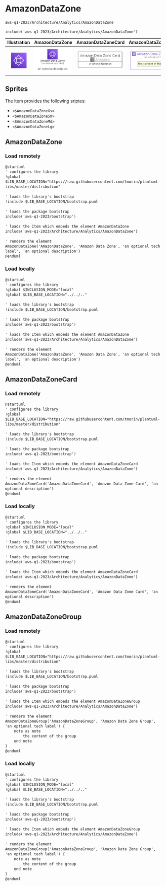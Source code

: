 # AmazonDataZone


```text
aws-q1-2023/Architecture/Analytics/AmazonDataZone
```

```text
include('aws-q1-2023/Architecture/Analytics/AmazonDataZone')
```



| Illustration | AmazonDataZone | AmazonDataZoneCard | AmazonDataZoneGroup |
| :---: | :---: | :---: | :---: |
| ![illustration for Illustration](../../../aws-q1-2023/Architecture/Analytics/AmazonDataZone.png) | ![illustration for AmazonDataZone](../../../aws-q1-2023/Architecture/Analytics/AmazonDataZone.Local.png) | ![illustration for AmazonDataZoneCard](../../../aws-q1-2023/Architecture/Analytics/AmazonDataZoneCard.Local.png) | ![illustration for AmazonDataZoneGroup](../../../aws-q1-2023/Architecture/Analytics/AmazonDataZoneGroup.Local.png) |



## Sprites
The item provides the following sriptes:

- `<$AmazonDataZoneXs>`
- `<$AmazonDataZoneSm>`
- `<$AmazonDataZoneMd>`
- `<$AmazonDataZoneLg>`





## AmazonDataZone

### Load remotely
```plantuml
@startuml
' configures the library
!global $LIB_BASE_LOCATION="https://raw.githubusercontent.com/tmorin/plantuml-libs/master/distribution"

' loads the library's bootstrap
!include $LIB_BASE_LOCATION/bootstrap.puml

' loads the package bootstrap
include('aws-q1-2023/bootstrap')

' loads the Item which embeds the element AmazonDataZone
include('aws-q1-2023/Architecture/Analytics/AmazonDataZone')

' renders the element
AmazonDataZone('AmazonDataZone', 'Amazon Data Zone', 'an optional tech label', 'an optional description')
@enduml
```

### Load locally
```plantuml
@startuml
' configures the library
!global $INCLUSION_MODE="local"
!global $LIB_BASE_LOCATION="../../.."

' loads the library's bootstrap
!include $LIB_BASE_LOCATION/bootstrap.puml

' loads the package bootstrap
include('aws-q1-2023/bootstrap')

' loads the Item which embeds the element AmazonDataZone
include('aws-q1-2023/Architecture/Analytics/AmazonDataZone')

' renders the element
AmazonDataZone('AmazonDataZone', 'Amazon Data Zone', 'an optional tech label', 'an optional description')
@enduml
```

## AmazonDataZoneCard

### Load remotely
```plantuml
@startuml
' configures the library
!global $LIB_BASE_LOCATION="https://raw.githubusercontent.com/tmorin/plantuml-libs/master/distribution"

' loads the library's bootstrap
!include $LIB_BASE_LOCATION/bootstrap.puml

' loads the package bootstrap
include('aws-q1-2023/bootstrap')

' loads the Item which embeds the element AmazonDataZoneCard
include('aws-q1-2023/Architecture/Analytics/AmazonDataZone')

' renders the element
AmazonDataZoneCard('AmazonDataZoneCard', 'Amazon Data Zone Card', 'an optional description')
@enduml
```

### Load locally
```plantuml
@startuml
' configures the library
!global $INCLUSION_MODE="local"
!global $LIB_BASE_LOCATION="../../.."

' loads the library's bootstrap
!include $LIB_BASE_LOCATION/bootstrap.puml

' loads the package bootstrap
include('aws-q1-2023/bootstrap')

' loads the Item which embeds the element AmazonDataZoneCard
include('aws-q1-2023/Architecture/Analytics/AmazonDataZone')

' renders the element
AmazonDataZoneCard('AmazonDataZoneCard', 'Amazon Data Zone Card', 'an optional description')
@enduml
```

## AmazonDataZoneGroup

### Load remotely
```plantuml
@startuml
' configures the library
!global $LIB_BASE_LOCATION="https://raw.githubusercontent.com/tmorin/plantuml-libs/master/distribution"

' loads the library's bootstrap
!include $LIB_BASE_LOCATION/bootstrap.puml

' loads the package bootstrap
include('aws-q1-2023/bootstrap')

' loads the Item which embeds the element AmazonDataZoneGroup
include('aws-q1-2023/Architecture/Analytics/AmazonDataZone')

' renders the element
AmazonDataZoneGroup('AmazonDataZoneGroup', 'Amazon Data Zone Group', 'an optional tech label') {
    note as note
        the content of the group
    end note
}
@enduml
```

### Load locally
```plantuml
@startuml
' configures the library
!global $INCLUSION_MODE="local"
!global $LIB_BASE_LOCATION="../../.."

' loads the library's bootstrap
!include $LIB_BASE_LOCATION/bootstrap.puml

' loads the package bootstrap
include('aws-q1-2023/bootstrap')

' loads the Item which embeds the element AmazonDataZoneGroup
include('aws-q1-2023/Architecture/Analytics/AmazonDataZone')

' renders the element
AmazonDataZoneGroup('AmazonDataZoneGroup', 'Amazon Data Zone Group', 'an optional tech label') {
    note as note
        the content of the group
    end note
}
@enduml
```

